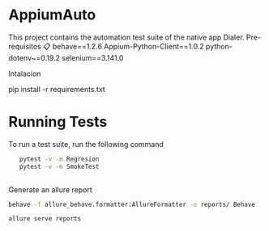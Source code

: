 # AppiumAuto

This project contains the automation test suite of the native app Dialer.
Pre-requisitos 📋
behave==1.2.6
Appium-Python-Client==1.0.2
python-dotenv~=0.19.2
selenium==3.141.0

Intalacion

pip install -r requirements.txt



# Running Tests
To run a test suite, run the following command
```bash
   pytest -v -m Regresion
   pytest -v -m SmokeTest
   
```
Generate an allure report
```bash
behave -f allure_behave.formatter:AllureFormatter -o reports/ Behave

allure serve reports
```